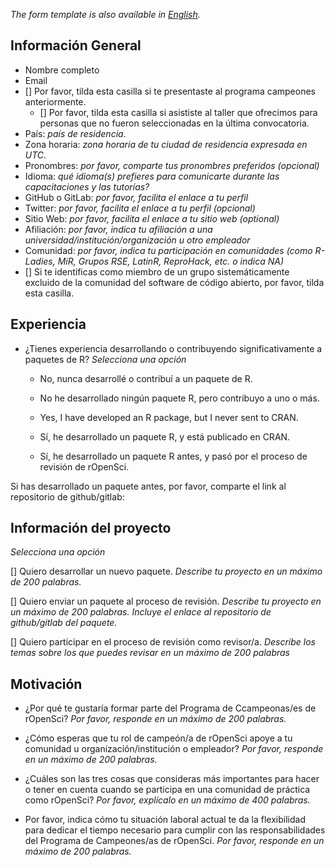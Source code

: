 
_The form template is also available in [English](/champions/files/champions_template)._

## Información General

* Nombre completo
* Email
* [] Por favor, tilda esta casilla si te presentaste al programa campeones anteriormente.
  * [] Por favor, tilda esta casilla si asististe al taller que ofrecimos para personas que no fueron seleccionadas en la última convocatoria.  
* País: _país de residencia_.
* Zona horaria: _zona horaria de tu ciudad de residencia expresada en UTC_.
* Pronombres: _por favor, comparte tus pronombres preferidos (opcional)_
* Idioma: _qué idioma(s) prefieres para comunicarte durante las capacitaciones y las tutorías?_
* GitHub o GitLab: _por favor, facilita el enlace a tu perfil_
* Twitter: _por favor, facilita el enlace a tu perfil (opcional)_
* Sitio Web: _por favor, facilita el enlace a tu sitio web  (optional)_
* Afiliación: _por favor, indica tu afiliación a una universidad/institución/organización u otro empleador_
* Comunidad: _por favor, indica tu participación en comunidades (como R-Ladies, MiR, Grupos RSE, LatinR, ReproHack, etc. o indica NA)_
* [] Si te identificas como miembro de un grupo sistemáticamente excluido de la comunidad del software de código abierto, por favor, tilda esta casilla.

## Experiencia

* ¿Tienes experiencia desarrollando o contribuyendo significativamente a paquetes de R? _Selecciona una opción_

  * No, nunca desarrollé o contribuí a un paquete de R.
  
  * No he desarrollado ningún paquete R, pero contribuyo a uno o más.
  
  * Yes, I have developed an R package, but I never sent to CRAN.
  
  * Sí, he desarrollado un paquete R, y está publicado en CRAN.
  
  * Sí, he desarrollado un paquete R antes, y pasó por el proceso de revisión de rOpenSci.
  
Si has desarrollado un paquete antes, por favor, comparte el link al repositorio de github/gitlab:


## Información del proyecto

_Selecciona una opción_

[] Quiero desarrollar un nuevo paquete. 
_Describe tu proyecto en un máximo de 200 palabras._

[] Quiero enviar un paquete al proceso de revisión. 
_Describe tu proyecto en un máximo de 200 palabras. Incluye el enlace al repositorio de github/gitlab del paquete._

[] Quiero participar en el proceso de revisión como revisor/a. 
_Describe los temas sobre los que puedes revisar en un máximo de 200 palabras_

## Motivación

* ¿Por qué te gustaría formar parte del Programa de Ccampeonas/es de rOpenSci? _Por favor, responde en un máximo de 200 palabras._

* ¿Cómo esperas que tu rol de campeón/a de rOpenSci apoye a tu comunidad u organización/institución o empleador? _Por favor, responde en un máximo de 200 palabras._

* ¿Cuáles son las tres cosas que consideras más importantes para hacer o tener en cuenta cuando se participa en una comunidad de práctica como rOpenSci? _Por favor, explícalo en un máximo de 400 palabras._

* Por favor, indica cómo tu situación laboral actual te da la flexibilidad para dedicar el tiempo necesario para cumplir con las responsabilidades del Programa de Campeones/as de rOpenSci. _Por favor, responde en un máximo de 200 palabras._ 
